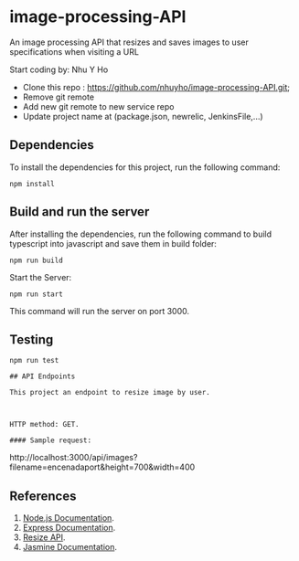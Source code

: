 # image-processing-API
An image processing API that resizes and saves images to user specifications when visiting a URL

Start coding by: Nhu Y Ho 

- Clone this repo : https://github.com/nhuyho/image-processing-API.git;
- Remove git remote
- Add new git remote to new service repo
- Update project name at (package.json, newrelic, JenkinsFile,...)

## Dependencies 

To install the dependencies for this project, run the following command: 
```
npm install
```

## Build and run the server
After installing the dependencies, run the following command to build typescript into javascript and save them in build folder:

```
npm run build
```

Start the Server:
```
npm run start
```
This command will run the server  on port 3000. 

## Testing
```
npm run test

## API Endpoints 

This project an endpoint to resize image by user.



HTTP method: GET. 

#### Sample request:
```
http://localhost:3000/api/images?filename=encenadaport&height=700&width=400


## References

1. [Node.js Documentation](https://nodejs.org/docs/latest-v12.x/api/). 
2. [Express Documentation](https://expressjs.com/en/5x/api.html). 
3. [Resize API](https://sharp.pixelplumbing.com/api-resize).
4. [Jasmine Documentation](https://jasmine.github.io/).
